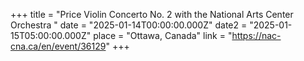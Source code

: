 +++
title = "Price Violin Concerto No. 2 with the National Arts Center Orchestra "
date = "2025-01-14T00:00:00.000Z"
date2 = "2025-01-15T05:00:00.000Z"
place = "Ottawa, Canada"
link = "https://nac-cna.ca/en/event/36129"
+++



